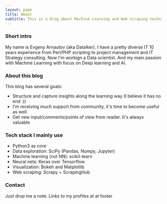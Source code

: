```yaml
---
layout: page
title: About
subtitle: This is a blog about Machine Learning and Web scraping techniques on Python stack. Will be happy if it helps to somebody
---
```


### Short intro
My name is Evgeny Arnautov (aka Datalker). I have a pretty diverse IT 10 years experience from Perl/PHP scripting to project management and IT Strategy consulting. Now I'm workign a Data scientist. And my main passion with Machine Learning with focus on Deep learning and AI.

### About this blog
This blog has several goals:

- Structure and capture insights along the learning way (I believe it has no end :))
- I'm receiving much support from community, it's time to become useful as well
- Get new input/comments/points of view from reader. It's always valuable

### Tech stack I mainly use

- Python3 as core
- Data exploration: SciPy (Pandas, Numpy, Jupyter)
- Machine learning (not NN): scikit-learn
- Neural nets: Keras over Tensorflow
- Visualization: Bokeh and Matplotlib
- Web scraping: Scrapy + ScrapingHub

### Contact
Just drop me a note. Links to my profiles at at footer
